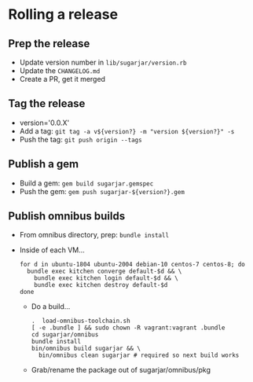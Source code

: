 # Rolling a release

## Prep the release

* Update version number in `lib/sugarjar/version.rb`
* Update the `CHANGELOG.md`
* Create a PR, get it merged

## Tag the release

* version='0.0.X'
* Add a tag: `git tag -a v${version?} -m "version ${version?}" -s`
* Push the tag: `git push origin --tags`

## Publish a gem

* Build a gem: `gem build sugarjar.gemspec`
* Push the gem: `gem push sugarjar-${version?}.gem`

## Publish omnibus builds

* From omnibus directory, prep: `bundle install`
* Inside of each VM...

  ```shell
  for d in ubuntu-1804 ubuntu-2004 debian-10 centos-7 centos-8; do
    bundle exec kitchen converge default-$d && \
      bundle exec kitchen login default-$d && \
      bundle exec kitchen destroy default-$d
  done
  ```

  * Do a build...

    ```shell
    .  load-omnibus-toolchain.sh
    [ -e .bundle ] && sudo chown -R vagrant:vagrant .bundle
    cd sugarjar/omnibus
    bundle install
    bin/omnibus build sugarjar && \
      bin/omnibus clean sugarjar # required so next build works
    ```

  * Grab/rename the package out of sugarjar/omnibus/pkg
